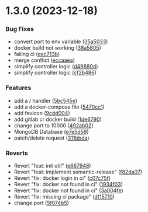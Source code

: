 # 1.3.0 (2023-12-18)


### Bug Fixes

* convert port to env variable ([35a5033](https://github.com/xkrishguptaa/go-todo-api/commit/35a5033411e01f3b9f5e6098bc01cda61250e9dc))
* docker build not working ([38a5805](https://github.com/xkrishguptaa/go-todo-api/commit/38a5805c39ba6ce991dae9ae1906e0160ec46163))
* failing ci ([eec713b](https://github.com/xkrishguptaa/go-todo-api/commit/eec713b39dc748386a77e5a1bb9809dc1715683c))
* merge conflict ([eccaaea](https://github.com/xkrishguptaa/go-todo-api/commit/eccaaea9a7c63f2d4cc344a5295a8fa7ecfde55d))
* simplify controller logic ([d49880d](https://github.com/xkrishguptaa/go-todo-api/commit/d49880d0e03cb6bee99f2f98bc2bd85b113686d8))
* simplify controller logic ([cf2b486](https://github.com/xkrishguptaa/go-todo-api/commit/cf2b486d2e565b9fbc5f044c87673b293535f6ab))


### Features

* add a / handler ([5bc545e](https://github.com/xkrishguptaa/go-todo-api/commit/5bc545edbce51d8d99eee9fba1757ac5845d0d7b))
* add a docker-compose file ([5470cc1](https://github.com/xkrishguptaa/go-todo-api/commit/5470cc1635a50ff41407dedcb58f5b69906bae93))
* add favicon ([9cdd004](https://github.com/xkrishguptaa/go-todo-api/commit/9cdd004726e39f943cc6aedc87f00fc6b377647c))
* add gitlab cr docker build ([1de6790](https://github.com/xkrishguptaa/go-todo-api/commit/1de6790a247b0daf9a4becdfda0caaea15f1315d))
* change port to 10000 ([492ab02](https://github.com/xkrishguptaa/go-todo-api/commit/492ab02757b70da278af25cdcd6010caf628c73b))
* MongoDB Database ([e7e5d59](https://github.com/xkrishguptaa/go-todo-api/commit/e7e5d59340806f9f2b46aad00d60ec3d48c509f5))
* patch/delete request ([311bbda](https://github.com/xkrishguptaa/go-todo-api/commit/311bbda42aaa7231f8c7ba1d449efc013be7f809))


### Reverts

* Revert "feat: init util" ([e667948](https://github.com/xkrishguptaa/go-todo-api/commit/e6679481a6ec931de9615fb1d5055694a2bae894))
* Revert "feat: implement semantic-release" ([f82da07](https://github.com/xkrishguptaa/go-todo-api/commit/f82da077ed57a5a532b5c0bfa68880af04d80bfd))
* Revert "fix: docker login in ci" ([c07c75f](https://github.com/xkrishguptaa/go-todo-api/commit/c07c75f6ebefd672caab38964525454af57f8917))
* Revert "fix: docker not found in ci" ([1934f03](https://github.com/xkrishguptaa/go-todo-api/commit/1934f03787674d35d70f68fd0c3087da3e8587a2))
* Revert "fix: docker not found in ci" ([3a004fe](https://github.com/xkrishguptaa/go-todo-api/commit/3a004fefd5387ad80c0b7022fba97484ab5fea49))
* Revert "fix: missing ci package" ([df15710](https://github.com/xkrishguptaa/go-todo-api/commit/df157108e9358fabb5c6be58c71ad73f99ccfee3))
* change port ([5f074b5](https://github.com/xkrishguptaa/go-todo-api/commit/5f074b5e7c869dfeae8a9e018c8986cbdebc1eb7))



